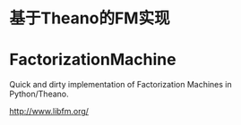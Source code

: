 # 基于Theano的FM实现

# FactorizationMachine

Quick and dirty implementation of Factorization Machines in Python/Theano.

http://www.libfm.org/
